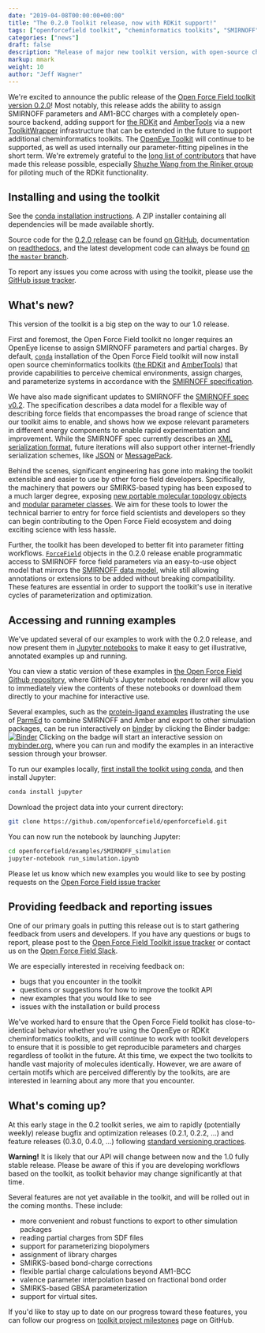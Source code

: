 ```yaml
---
date: "2019-04-08T00:00:00+00:00"
title: "The 0.2.0 Toolkit release, now with RDKit support!"
tags: ["openforcefield toolkit", "cheminformatics toolkits", "SMIRNOFF"]
categories: ["news"]
draft: false
description: "Release of major new toolkit version, with open-source cheminformatics support."
markup: mmark
weight: 10
author: "Jeff Wagner"
---
```


We're excited to announce the public release of the [Open Force Field toolkit version 0.2.0](https://github.com/openforcefield/openforcefield/releases/tag/0.2.0)! Most notably, this release adds the ability to assign SMIRNOFF parameters and AM1-BCC charges with a completely open-source backend, adding support for [the RDKit](http://rdkit.org) and [AmberTools](http://ambermd.org/AmberTools.php) via a new [ToolkitWrapper](https://open-forcefield-toolkit.readthedocs.io/en/latest/utils.html#toolkit-wrappers) infrastructure that can be extended in the future to support additional cheminformatics toolkits. The [OpenEye Toolkit](https://www.eyesopen.com/toolkit-development) will continue to be supported, as well as used internally our parameter-fitting pipelines in the short term. We're extremely grateful to the [long list of contributors](https://github.com/openforcefield/openforcefield/graphs/contributors) that have made this release possible, especially [Shuzhe Wang from the Riniker group](http://www.riniker.ethz.ch/the-group.html) for piloting much of the RDKit functionality.

## Installing and using the toolkit

See the [conda installation instructions](https://open-forcefield-toolkit.readthedocs.io/en/latest/installation.html). A ZIP installer containing all dependencies will be made available shortly.

Source code for the [0.2.0 release](https://github.com/openforcefield/openforcefield/releases/tag/0.2.0) can be found [on GitHub](https://github.com/openforcefield/openforcefield/tree/0.2.0), documentation on [readthedocs](http://open-forcefield-toolkit.readthedocs.io), and the latest development code can always be found [on the `master` branch](https://github.com/openforcefield/openforcefield).

To report any issues you come across with using the toolkit, please use the [GitHub issue tracker](https://github.com/openforcefield/openforcefield/issues).

## What's new?

This version of the toolkit is a big step on the way to our 1.0 release.

First and foremost, the Open Force Field toolkit no longer requires an OpenEye license to assign SMIRNOFF parameters and partial charges. By default, [`conda`](https://conda.io) installation of the Open Force Field toolkit will now install open source cheminformatics toolkits ([the RDKit](http://rdkit.org) and [AmberTools](http://ambermd.org/AmberTools.php)) that provide capabilities to perceive chemical environments, assign charges, and parameterize systems in accordance with the [SMIRNOFF specification](https://open-forcefield-toolkit.readthedocs.io/en/latest/smirnoff.html).

We have also made significant updates to SMIRNOFF the [SMIRNOFF spec v0.2](https://open-forcefield-toolkit.readthedocs.io/en/latest/smirnoff.html). The specification describes a data model for a flexible way of describing force fields that encompasses the broad range of science that our toolkit aims to enable, and shows how we expose relevant parameters in different energy components to enable rapid experimentation and improvement. While the SMIRNOFF spec currently describes an [XML serialization format](https://open-forcefield-toolkit.readthedocs.io/en/latest/smirnoff.html#xml-representation), future iterations will also support other internet-friendly serialization schemes, like [JSON](https://www.json.org/) or [MessagePack](https://msgpack.org/index.html).

Behind the scenes, significant engineering has gone into making the toolkit extensible and easier to use by other force field developers. Specifically, the machinery that powers our SMIRKS-based typing has been exposed to a much larger degree, exposing [new portable molecular topology objects](https://open-forcefield-toolkit.readthedocs.io/en/latest/topology.html) and [modular parameter classes](https://open-forcefield-toolkit.readthedocs.io/en/latest/typing.html). We aim for these tools to lower the technical barrier to entry for force field scientists and developers so they can begin contributing to the Open Force Field ecosystem and doing exciting science with less hassle.

Further, the toolkit has been developed to better fit into parameter fitting workflows. [`ForceField`](https://open-forcefield-toolkit.readthedocs.io/en/latest/api/generated/openforcefield.typing.engines.smirnoff.forcefield.ForceField.html#openforcefield.typing.engines.smirnoff.forcefield.ForceField) objects in the 0.2.0 release enable programmatic access to SMIRNOFF force field parameters via an easy-to-use object model that mirrors the [SMIRNOFF data model](https://open-forcefield-toolkit.readthedocs.io/en/latest/smirnoff.html), while still allowing annotations or extensions to be added without breaking compatibility. These features are essential in order to support the toolkit's use in iterative cycles of parameterization and optimization.

## Accessing and running examples

We've updated several of our examples to work with the 0.2.0 release, and now present them in [Jupyter notebooks](https://jupyter.org/) to make it easy to get illustrative, annotated examples up and running.

You can view a static version of these examples in [the Open Force Field Github repository](https://github.com/openforcefield/openforcefield/tree/master/examples), where GitHub's Jupyter notebook renderer will allow you to immediately view the contents of these notebooks or download them directly to your machine for interactive use.

Several examples, such as the [protein-ligand examples](https://github.com/openforcefield/openforcefield/tree/master/examples/using_smirnoff_with_amber_protein_forcefield) illustrating the use of [ParmEd](https://github.com/ParmEd/ParmEd) to combine SMIRNOFF and Amber and export to other simulation packages, can be run interactively on [binder](https://mybinder.org/) by clicking the Binder badge:
[![Binder](https://mybinder.org/badge_logo.svg)](https://mybinder.org/v2/gh/openforcefield/openforcefield/master?filepath=examples%2Fusing_smirnoff_with_amber_protein_forcefield%2FBRD4_inhibitor_benchmark.ipynb)
Clicking on the badge will start an interactive session on [mybinder.org](mybinder.org), where you can run and modify the examples in an interactive session through your browser.

To run our examples locally, [first install the toolkit using conda](https://open-forcefield-toolkit.readthedocs.io/en/latest/installation.html), and then install Jupyter:
```bash
conda install jupyter
```
Download the project data into your current directory:
```bash
git clone https://github.com/openforcefield/openforcefield.git
```
You can now run the notebook by launching Jupyter:
```bash
cd openforcefield/examples/SMIRNOFF_simulation
jupyter-notebook run_simulation.ipynb
```
Please let us know which new examples you would like to see by posting requests on the [Open Force Field issue tracker](https://github.com/openforcefield/openforcefield/issues)

## Providing feedback and reporting issues

One of our primary goals in putting this release out is to start gathering feedback from users and developers.
If you have any questions or bugs to report, please post to the [Open Force Field Toolkit issue tracker](https://github.com/openforcefield/openforcefield/issues) or contact us on the [Open Force Field Slack](http://openforcefieldgroup.slack.com).

We are especially interested in receiving feedback on:
* bugs that you encounter in the toolkit
* questions or suggestions for how to improve the toolkit API
* new examples that you would like to see
* issues with the installation or build process

We've worked hard to ensure that the Open Force Field toolkit has close-to-identical behavior whether you're using the OpenEye or RDKit cheminformatics toolkits, and will continue to work with toolkit developers to ensure that it is possible to get reproducible parameters and charges regardless of toolkit in the future. At this time, we expect the two toolkits to handle vast majority of molecules identically. However, we are aware of certain motifs which are perceived differently by the toolkits, are are interested in learning about any more that you encounter.

## What's coming up?

At this early stage in the 0.2 toolkit series, we aim to rapidly (potentially weekly) release bugfix and optimization releases (0.2.1, 0.2.2, ...) and feature releases (0.3.0, 0.4.0, ...) following [standard versioning practices](https://www.python.org/dev/peps/pep-0440/).

**Warning!** It is likely that our API will change between now and the 1.0 fully stable release. Please be aware of this if you are developing workflows based on the toolkit, as toolkit behavior may change significantly at that time.

Several features are not yet available in the toolkit, and will be rolled out in the coming months.
These include:
 * more convenient and robust functions to export to other simulation packages
 * reading partial charges from SDF files
 * support for parameterizing biopolymers
 * assignment of library charges
 * SMIRKS-based bond-charge corrections
 * flexible partial charge calculations beyond AM1-BCC
 * valence parameter interpolation based on fractional bond order
 * SMIRKS-based GBSA parameterization
 * support for virtual sites.

If you'd like to stay up to date on our progress toward these features, you can follow our progress on [toolkit project milestones](https://github.com/openforcefield/openforcefield/milestones) page on GitHub.
